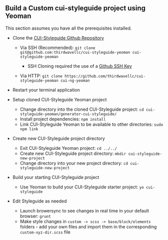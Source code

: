 ## **Build a Custom cui-styleguide project using Yeoman**

This section assumes you have all the prerequisites installed.

* Clone the [CUI-Styleguide Github Repository](https://github.com/thirdwavellc/cui-styleguide-yeoman)

  * Via SSH \(Recommended\): `git clone git@github.com:thirdwavellc/cui-styleguide-yeoman cui-styleguide-yeoman`
    * SSH Cloning required the use of a [Github SSH Key](https://help.github.com/articles/generating-ssh-keys/)

  * Via HTTP: `git clone https://github.com/thirdwavellc/cui-styleguide-yeoman cui-ng-yeoman`

* Restart your terminal application

* Setup cloned CUI-Styleguide Yeoman project

  * Change directory into the cloned CUI-Styleguide project: `cd cui-styleguide-yeoman/generator-cui-styleguide/`
  * Install project dependencies: `npm install`
  * Link CUI-Styleguide Yeoman to be available to other directories: `sudo npm link`

* Create new CUI-Styleguide project directory

  * Exit CUI-Styleguide Yeoman project: `cd ../../`
  * Create new CUI-Styleguide project directory: `mkdir cui-styleguide-new-project`
  * Change directory into your new project directory: `cd cui-styleguide-new-project`

* Build your starting CUI-Styleguide project

  * Use Yeoman to build your CUI-Styleguide starter project: `yo cui-styleguide`

* Edit Styleguide as needed

  * Launch browersync to see changes in real time in your default browser: `grunt`
  * Make style changes in `custom -> scss -> base/block/elements` folders - add your own files and import them in the corresponding `custom-xyz-dir.scss` file


